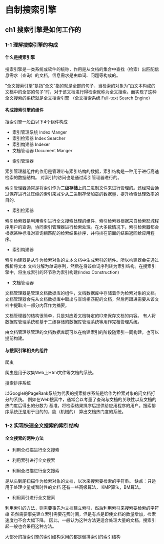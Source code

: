 # 自制搜索引擎

## ch1 搜索引擎是如何工作的

### 1-1 理解搜索引擎的构成

#### 什么是搜索引擎

搜索引擎是一类系统或软件的统称，作用是从文档的集合中查找（检索）出匹配信息需求（查询）的文档，信息需求是由单词、问题等构成的。

”全文搜索引擎”是指“全文”指的就是全部的句子，当检索的对象为“由文本构成的文档中的全部的句子”时，对于该文档进行得检索就称为全文搜索。而实现了这种全文搜索的系统就是全文搜索引擎
（全文搜索系统 Full-text Search Engine）


#### 构成搜索引擎的组件

搜索引擎一般由以下4个组件构成

- 索引管理系统 Index Manger 
- 索引检索器 Index Searcher
- 索引构建器 Indexer
- 文档管理器 Document Manger


* 索引管理器 

索引管理器组件的作用是管理带有索引结构的数据，索引结构是一种用于进行高速检索的数据结构。
对索引的访问也是通过索引管理器进行的。

索引管理器通常是将索引作为**二级存储**上的二进制文件来进行管理的。还经常会通过保存进行过压缩的索引来减少从二进制存储加载的数据量，提升检索处理效率的目的.

* 索引检索器

索引检索器是利用索引进行全文搜索处理的组件，索引检索器根据来自检索影城程序用户的查询，协同索引管理器进行检索处理。在大多数情况下，索引检索器都会根据某种标准对查询相匹配的检索结果排序，并将排在前面的结果返回给应用程序。

* 索引构建器

索引构建器是从作为检索对象的文本文档中生成索引的组件。所以构建器会先通过解析将文本
文档分解为单词序列，然后在将该单词序列转为索引结构。在搜索引擎中，将生成索引的环节称为索引构建(Index Construction)

* 文档管理器

文档管理器是管理文档数据库的组件，文档数据库中存储着作为检索对象的文档。 文档管理器会先从文档数据库中取出与查询相匹配的文档，然后再跟进需要从该文档中提取出一部分内容作为摘要。

文档管理器的结构很简单，只是对应着文档特定的ID来保存文档的内容。
有人将数据库管理系统和基于二级存储的数据库管理系统等用作完档管理系统。

由文档管理器管理的文档数据库既可以在构建索引的阶段随索引一同构建，也可以提前构建。



#### 与搜索引擎相关的组件

爬虫

爬虫是用于收集Web上Html文件等文档的系统。


搜索排序系统

以Google的PageRank系统为代表的搜索排序系统是给作为检索对象的问文档打分的系统。
例如在Web搜索中，通常会以考量了查询与文档的关联性以及文档的热门度后得出的分数为
基准，将检索结果排序后提供给应用程序的用户。搜索排序系统正是用于目的的，能（机械的）
算出文档热门度的系统。



### 1-2 实现快速全文搜索的索引结构

#### 全文搜索的两种方法

- 利用全扫描进行全文搜索

- 利用索引进行全文搜索

* 利用全扫描进行全文搜索

是从头到尾扫描作为检索对象的文档，以次来搜索要检索的字符串。 
缺点：只适用于处理少量或暂时性的文档
还有一些高级算法， KMP算法，BM算法。

* 利用索引进行全文搜索

利用索引的方法，则需要事先为文档建立索引，然后利用索引来搜索要检索的字符串
虽然需要事先建立索引需要花费时间，但是有点是即使文档的数量增加，检索速度也不会大幅下降。
因此，一般认为这种方法更适合处理大量的文档，搜索引起一般也会采用这种方法。

大部分的搜索引擎的索引结构采用的都是倒排索引的索引结构